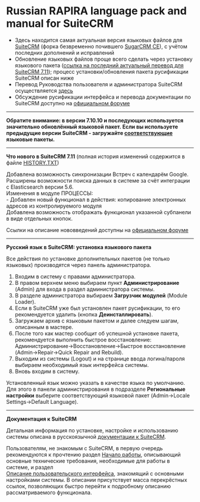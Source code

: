 Russian RAPIRA language pack and manual for SuiteCRM
=========================================

+ Здесь находится самая актуальная версия языковых файлов для [SuiteCRM][suitecrm] (форка безвременно почившего [SugarCRM CE][sugar]), с учётом последних дополнений и исправлений
+ Обновление языковых файлов проще всего сделать через установку языкового пакета ([ссылка на последний актуальный перевод для SuiteCRM 7.11][langpack]); процесс установки/обновления пакета русификации SuiteCRM описан ниже
+ Перевод Руководства пользователя и администратора SuiteCRM осуществляется [здесь][man-adoc]
+ Обсуждение русификации интерфейса и перевода документации по SuiteCRM доступно на [официальном форуме][forum]

------------------------------------------------

**Обратите внимание: в версии 7.10.10 и последующих используется значительно обновлённый языковой пакет. 
Если вы используете предыдущие версии SuiteCRM - загружайте [соответствующие](https://github.com/likhobory/SuiteCRM7RU/releases) языковые пакеты.**

------------------------------------------------

<b>Что нового в SuiteCRM 7.11</b>    (полная история изменений содержится в файле [HISTORY.TXT][history])

Добавлена возможность синхронизации Встреч с календарём Google.  
Расширены возможности поиска данных в системе за счёт интеграции с Elasticsearch версии 5.6.   
Изменения в модуле ПРОЦЕССЫ:  
	- Добавлен новый функционал в действия: копирование электронных адресов из контролируемого модуля  
Добавлена возможность отображать функционал указанной субпанели в виде отдельных кнопок.

Ссылки на описание нововведений доступны на [официальном форуме](https://suitecrm.com/suitecrm/forum/suitecrm-forum-russian-general-discussion/17973-suitecrm#60692)

------------------------------------------------

<b>Русский язык в SuiteCRM: установка языкового пакета</b>

Все действия по установке дополнительных пакетов (не только языковых) производятся через панель администратора.

1. Входим в систему с правами администратора.
2. В правом верхнем меню выбираем пункт <b>Администрирование</b> (Admin) для входа в раздел администратора системы.
3. В разделе администратора выбираем <b>Загрузчик модулей</b> (Module Loader).
4. Если в SuiteCRM уже был установлен пакет русификации, то его рекомендуется удалить (кнопка  <b>Деинсталлировать</b>).
5. Загружаем архив с языковым пакетом и далее следуем шагам, описанным в мастере.
6. После того как мастер сообщит об успешной установке пакета, рекомендуется выполнить быстрое восстановление: Администрирование->Восстановление->Быстрое восстановление (Admin->Repair->Quick Repair and Rebuild).
7. Выходим из системы (Logout) и на странице ввода логина/пароля выбираем необходимый язык интерфейса системы.
8. Вновь входим в систему.

Установленный язык можно указать в качестве языка по умолчанию. Для этого в панели администрирования в подразделе <b>Региональные настройки</b> выберите соответствующий языковой пакет (Admin->Locale Settings->Default Language).

------------------------------------------------

<b>Документация к SuiteCRM</b>

Детальная информация по установке, настройке и использованию системы описана в русскоязычной [документации к SuiteCRM][man-ru].

Пользователям, не знакомым с SuiteCRM, в первую очередь рекомендуются к прочтению раздел [Начало работы][getting-started], описывающий основные технические требования, необходимые для работы в системе, и раздел  
[Описание пользовательского интерфейса][ui], знакомящий с основными настройками системы. В описании присутствует масса перекрёстных ссылок, позволяющих быстро перейти к подробному описанию рассматриваемого функционала.

            
[langpack]: https://github.com/likhobory/SuiteCRM7RU/blob/ver.7.11/rapira-suite_pack_russian-7.11.zip?raw=true
[man-adoc]: https://github.com/likhobory/SuiteDocs/blob/master/README.ru.adoc
[man-ru]: https://docs.suitecrm.com/ru
[getting-started]: https://docs.suitecrm.com/ru/user/introduction/getting-started
[ui]: https://docs.suitecrm.com/ru/user/introduction/user-interface

[suitecrm]: https://github.com/salesagility/SuiteCRM
[forum]: https://suitecrm.com/suitecrm/forum/suitecrm-forum-russian-general-discussion
[sugar]: https://ru.wikipedia.org/wiki/SugarCRM
[history]: https://github.com/likhobory/SuiteCRM7RU/blob/master/HISTORY.TXT

